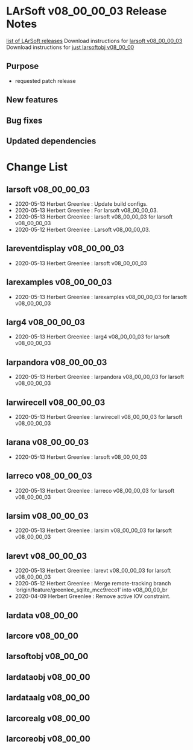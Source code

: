 LArSoft v08_00_00_03 Release Notes
=============================================================================

[list of LArSoft releases](LArSoft_release_list)
Download instructions for [larsoft v08_00_00_03](http://scisoft.fnal.gov/scisoft/bundles/larsoft/v08_00_00_03/larsoft-v08_00_00_03.html)
Download instructions for [just larsoftobj v08_00_00](http://scisoft.fnal.gov/scisoft/bundles/larsoftobj/v08_00_00/larsoftobj-v08_00_00.html)

Purpose
--------------------

-   requested patch release

New features
------------------------------

Bug fixes
------------------------

Updated dependencies
----------------------------------------------

Change List
============================

larsoft v08_00_00_03
-------------------------------------------------

-   2020-05-13 Herbert Greenlee : Update build configs.
-   2020-05-13 Herbert Greenlee : For larsoft v08_00_00_03.
-   2020-05-13 Herbert Greenlee : larsoft v08_00_00_03 for larsoft v08_00_00_03
-   2020-05-12 Herbert Greenlee : Larsoft v08_00_00_03.

lareventdisplay v08_00_00_03
-----------------------------------------------------------------

-   2020-05-13 Herbert Greenlee : larsoft v08_00_00_03

larexamples v08_00_00_03
---------------------------------------------------------

-   2020-05-13 Herbert Greenlee : larexamples v08_00_00_03 for larsoft v08_00_00_03

larg4 v08_00_00_03
---------------------------------------------

-   2020-05-13 Herbert Greenlee : larg4 v08_00_00_03 for larsoft v08_00_00_03

larpandora v08_00_00_03
-------------------------------------------------------

-   2020-05-13 Herbert Greenlee : larpandora v08_00_00_03 for larsoft v08_00_00_03

larwirecell v08_00_00_03
---------------------------------------------------------

-   2020-05-13 Herbert Greenlee : larwirecell v08_00_00_03 for larsoft v08_00_00_03

larana v08_00_00_03
-----------------------------------------------

-   2020-05-13 Herbert Greenlee : larsoft v08_00_00_03

larreco v08_00_00_03
-------------------------------------------------

-   2020-05-13 Herbert Greenlee : larreco v08_00_00_03 for larsoft v08_00_00_03

larsim v08_00_00_03
-----------------------------------------------

-   2020-05-13 Herbert Greenlee : larsim v08_00_00_03 for larsoft v08_00_00_03

larevt v08_00_00_03
-----------------------------------------------

-   2020-05-13 Herbert Greenlee : larevt v08_00_00_03 for larsoft v08_00_00_03
-   2020-05-12 Herbert Greenlee : Merge remote-tracking branch ‘origin/feature/greenlee_sqlite_mcc9reco1’ into v08_00_00_br
-   2020-04-09 Herbert Greenlee : Remove active IOV constraint.

lardata v08_00_00
------------------------------------------

larcore v08_00_00
------------------------------------------

larsoftobj v08_00_00
------------------------------------------------

lardataobj v08_00_00
------------------------------------------------

lardataalg v08_00_00
------------------------------------------------

larcorealg v08_00_00
------------------------------------------------

larcoreobj v08_00_00
------------------------------------------------
